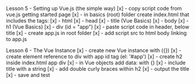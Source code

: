 
Lesson 5 - Setting up Vue.js (the simple way)
    [x] - copy script code from vue.js getting started page
    <!-- development version was used in video -->
    [x] - in basics (root) folder create index.html that includes the tags:
    <!-- typing the tag and pressing tab will create the correct syntax. adding a # will include an id. example div#app will create <div id=app></div> -->
        [x] - html
            [x] - head
                [x] - title (Vue Basics)
            [x] - body
                [x] - h1 (Vue Basics)
                [x] - div (id = "app")
    [x] - paste script code in header, below title
    <!-- referece to vue needs to be in header because all other js files will require it -->
    [x] - create app.js in root folder
    [x] - add script src to html body linking to app.js

Lesson 6 - The Vue Instance
    [x] - create new Vue instance with ({})
        [x] - create element reference to div with app id tag (el: '#app')
        <!-- if the reference was a class, not an id, it would be '.app' -->
    [x] - create h2 inside index.html app div
    [x] - in Vue objects add data: with {}
        [x] - include title with a string
    [x] - add double curly braces within h2
    <!-- {{}} is the syntax that vue uses to identify when it needs to do something, needs to be told to look at it via the el in app js -->
        [x] - output the title
    [x] - save and test
    <!-- alt+o opens live html preview in browser -->
